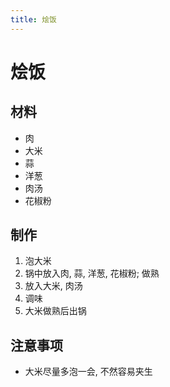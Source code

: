 ```yaml
---
title: 烩饭
---
```


# 烩饭

## 材料

- 肉
- 大米
- 蒜
- 洋葱
- 肉汤
- 花椒粉

## 制作

1. 泡大米
2. 锅中放入肉, 蒜, 洋葱, 花椒粉; 做熟
3. 放入大米, 肉汤
4. 调味
5. 大米做熟后出锅

## 注意事项

- 大米尽量多泡一会, 不然容易夹生
